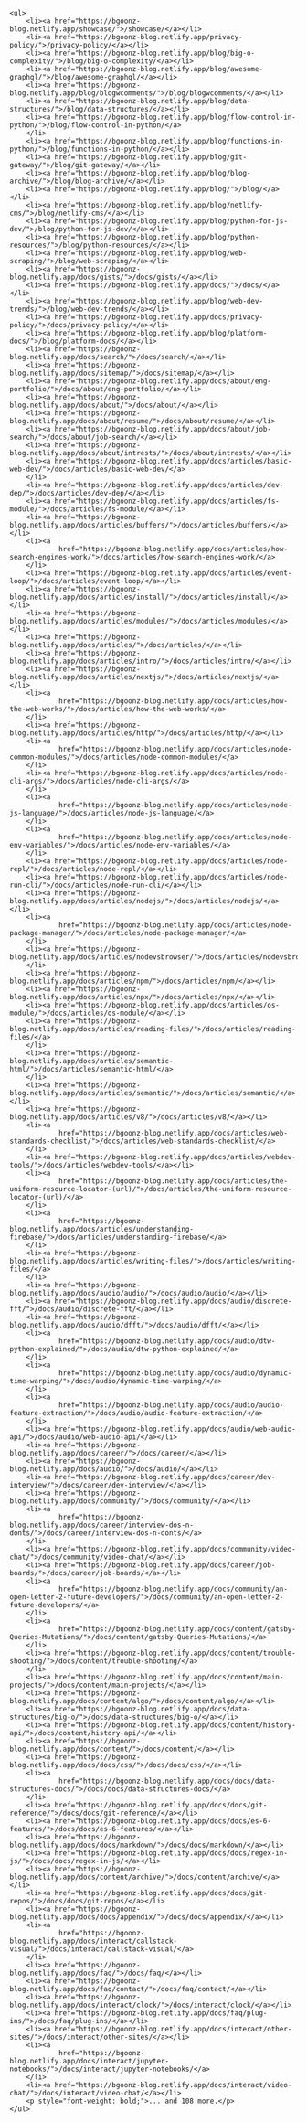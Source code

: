     <ul>
        <li><a href="https://bgoonz-blog.netlify.app/showcase/">/showcase/</a></li>
        <li><a href="https://bgoonz-blog.netlify.app/privacy-policy/">/privacy-policy/</a></li>
        <li><a href="https://bgoonz-blog.netlify.app/blog/big-o-complexity/">/blog/big-o-complexity/</a></li>
        <li><a href="https://bgoonz-blog.netlify.app/blog/awesome-graphql/">/blog/awesome-graphql/</a></li>
        <li><a href="https://bgoonz-blog.netlify.app/blog/blogwcomments/">/blog/blogwcomments/</a></li>
        <li><a href="https://bgoonz-blog.netlify.app/blog/data-structures/">/blog/data-structures/</a></li>
        <li><a href="https://bgoonz-blog.netlify.app/blog/flow-control-in-python/">/blog/flow-control-in-python/</a>
        </li>
        <li><a href="https://bgoonz-blog.netlify.app/blog/functions-in-python/">/blog/functions-in-python/</a></li>
        <li><a href="https://bgoonz-blog.netlify.app/blog/git-gateway/">/blog/git-gateway/</a></li>
        <li><a href="https://bgoonz-blog.netlify.app/blog/blog-archive/">/blog/blog-archive/</a></li>
        <li><a href="https://bgoonz-blog.netlify.app/blog/">/blog/</a></li>
        <li><a href="https://bgoonz-blog.netlify.app/blog/netlify-cms/">/blog/netlify-cms/</a></li>
        <li><a href="https://bgoonz-blog.netlify.app/blog/python-for-js-dev/">/blog/python-for-js-dev/</a></li>
        <li><a href="https://bgoonz-blog.netlify.app/blog/python-resources/">/blog/python-resources/</a></li>
        <li><a href="https://bgoonz-blog.netlify.app/blog/web-scraping/">/blog/web-scraping/</a></li>
        <li><a href="https://bgoonz-blog.netlify.app/docs/gists/">/docs/gists/</a></li>
        <li><a href="https://bgoonz-blog.netlify.app/docs/">/docs/</a></li>
        <li><a href="https://bgoonz-blog.netlify.app/blog/web-dev-trends/">/blog/web-dev-trends/</a></li>
        <li><a href="https://bgoonz-blog.netlify.app/docs/privacy-policy/">/docs/privacy-policy/</a></li>
        <li><a href="https://bgoonz-blog.netlify.app/blog/platform-docs/">/blog/platform-docs/</a></li>
        <li><a href="https://bgoonz-blog.netlify.app/docs/search/">/docs/search/</a></li>
        <li><a href="https://bgoonz-blog.netlify.app/docs/sitemap/">/docs/sitemap/</a></li>
        <li><a href="https://bgoonz-blog.netlify.app/docs/about/eng-portfolio/">/docs/about/eng-portfolio/</a></li>
        <li><a href="https://bgoonz-blog.netlify.app/docs/about/">/docs/about/</a></li>
        <li><a href="https://bgoonz-blog.netlify.app/docs/about/resume/">/docs/about/resume/</a></li>
        <li><a href="https://bgoonz-blog.netlify.app/docs/about/job-search/">/docs/about/job-search/</a></li>
        <li><a href="https://bgoonz-blog.netlify.app/docs/about/intrests/">/docs/about/intrests/</a></li>
        <li><a href="https://bgoonz-blog.netlify.app/docs/articles/basic-web-dev/">/docs/articles/basic-web-dev/</a>
        </li>
        <li><a href="https://bgoonz-blog.netlify.app/docs/articles/dev-dep/">/docs/articles/dev-dep/</a></li>
        <li><a href="https://bgoonz-blog.netlify.app/docs/articles/fs-module/">/docs/articles/fs-module/</a></li>
        <li><a href="https://bgoonz-blog.netlify.app/docs/articles/buffers/">/docs/articles/buffers/</a></li>
        <li><a
                href="https://bgoonz-blog.netlify.app/docs/articles/how-search-engines-work/">/docs/articles/how-search-engines-work/</a>
        </li>
        <li><a href="https://bgoonz-blog.netlify.app/docs/articles/event-loop/">/docs/articles/event-loop/</a></li>
        <li><a href="https://bgoonz-blog.netlify.app/docs/articles/install/">/docs/articles/install/</a></li>
        <li><a href="https://bgoonz-blog.netlify.app/docs/articles/modules/">/docs/articles/modules/</a></li>
        <li><a href="https://bgoonz-blog.netlify.app/docs/articles/">/docs/articles/</a></li>
        <li><a href="https://bgoonz-blog.netlify.app/docs/articles/intro/">/docs/articles/intro/</a></li>
        <li><a href="https://bgoonz-blog.netlify.app/docs/articles/nextjs/">/docs/articles/nextjs/</a></li>
        <li><a
                href="https://bgoonz-blog.netlify.app/docs/articles/how-the-web-works/">/docs/articles/how-the-web-works/</a>
        </li>
        <li><a href="https://bgoonz-blog.netlify.app/docs/articles/http/">/docs/articles/http/</a></li>
        <li><a
                href="https://bgoonz-blog.netlify.app/docs/articles/node-common-modules/">/docs/articles/node-common-modules/</a>
        </li>
        <li><a href="https://bgoonz-blog.netlify.app/docs/articles/node-cli-args/">/docs/articles/node-cli-args/</a>
        </li>
        <li><a
                href="https://bgoonz-blog.netlify.app/docs/articles/node-js-language/">/docs/articles/node-js-language/</a>
        </li>
        <li><a
                href="https://bgoonz-blog.netlify.app/docs/articles/node-env-variables/">/docs/articles/node-env-variables/</a>
        </li>
        <li><a href="https://bgoonz-blog.netlify.app/docs/articles/node-repl/">/docs/articles/node-repl/</a></li>
        <li><a href="https://bgoonz-blog.netlify.app/docs/articles/node-run-cli/">/docs/articles/node-run-cli/</a></li>
        <li><a href="https://bgoonz-blog.netlify.app/docs/articles/nodejs/">/docs/articles/nodejs/</a></li>
        <li><a
                href="https://bgoonz-blog.netlify.app/docs/articles/node-package-manager/">/docs/articles/node-package-manager/</a>
        </li>
        <li><a href="https://bgoonz-blog.netlify.app/docs/articles/nodevsbrowser/">/docs/articles/nodevsbrowser/</a>
        </li>
        <li><a href="https://bgoonz-blog.netlify.app/docs/articles/npm/">/docs/articles/npm/</a></li>
        <li><a href="https://bgoonz-blog.netlify.app/docs/articles/npx/">/docs/articles/npx/</a></li>
        <li><a href="https://bgoonz-blog.netlify.app/docs/articles/os-module/">/docs/articles/os-module/</a></li>
        <li><a href="https://bgoonz-blog.netlify.app/docs/articles/reading-files/">/docs/articles/reading-files/</a>
        </li>
        <li><a href="https://bgoonz-blog.netlify.app/docs/articles/semantic-html/">/docs/articles/semantic-html/</a>
        </li>
        <li><a href="https://bgoonz-blog.netlify.app/docs/articles/semantic/">/docs/articles/semantic/</a></li>
        <li><a href="https://bgoonz-blog.netlify.app/docs/articles/v8/">/docs/articles/v8/</a></li>
        <li><a
                href="https://bgoonz-blog.netlify.app/docs/articles/web-standards-checklist/">/docs/articles/web-standards-checklist/</a>
        </li>
        <li><a href="https://bgoonz-blog.netlify.app/docs/articles/webdev-tools/">/docs/articles/webdev-tools/</a></li>
        <li><a
                href="https://bgoonz-blog.netlify.app/docs/articles/the-uniform-resource-locator-(url)/">/docs/articles/the-uniform-resource-locator-(url)/</a>
        </li>
        <li><a
                href="https://bgoonz-blog.netlify.app/docs/articles/understanding-firebase/">/docs/articles/understanding-firebase/</a>
        </li>
        <li><a href="https://bgoonz-blog.netlify.app/docs/articles/writing-files/">/docs/articles/writing-files/</a>
        </li>
        <li><a href="https://bgoonz-blog.netlify.app/docs/audio/audio/">/docs/audio/audio/</a></li>
        <li><a href="https://bgoonz-blog.netlify.app/docs/audio/discrete-fft/">/docs/audio/discrete-fft/</a></li>
        <li><a href="https://bgoonz-blog.netlify.app/docs/audio/dfft/">/docs/audio/dfft/</a></li>
        <li><a
                href="https://bgoonz-blog.netlify.app/docs/audio/dtw-python-explained/">/docs/audio/dtw-python-explained/</a>
        </li>
        <li><a
                href="https://bgoonz-blog.netlify.app/docs/audio/dynamic-time-warping/">/docs/audio/dynamic-time-warping/</a>
        </li>
        <li><a
                href="https://bgoonz-blog.netlify.app/docs/audio/audio-feature-extraction/">/docs/audio/audio-feature-extraction/</a>
        </li>
        <li><a href="https://bgoonz-blog.netlify.app/docs/audio/web-audio-api/">/docs/audio/web-audio-api/</a></li>
        <li><a href="https://bgoonz-blog.netlify.app/docs/career/">/docs/career/</a></li>
        <li><a href="https://bgoonz-blog.netlify.app/docs/audio/">/docs/audio/</a></li>
        <li><a href="https://bgoonz-blog.netlify.app/docs/career/dev-interview/">/docs/career/dev-interview/</a></li>
        <li><a href="https://bgoonz-blog.netlify.app/docs/community/">/docs/community/</a></li>
        <li><a
                href="https://bgoonz-blog.netlify.app/docs/career/interview-dos-n-donts/">/docs/career/interview-dos-n-donts/</a>
        </li>
        <li><a href="https://bgoonz-blog.netlify.app/docs/community/video-chat/">/docs/community/video-chat/</a></li>
        <li><a href="https://bgoonz-blog.netlify.app/docs/career/job-boards/">/docs/career/job-boards/</a></li>
        <li><a
                href="https://bgoonz-blog.netlify.app/docs/community/an-open-letter-2-future-developers/">/docs/community/an-open-letter-2-future-developers/</a>
        </li>
        <li><a
                href="https://bgoonz-blog.netlify.app/docs/content/gatsby-Queries-Mutations/">/docs/content/gatsby-Queries-Mutations/</a>
        </li>
        <li><a href="https://bgoonz-blog.netlify.app/docs/content/trouble-shooting/">/docs/content/trouble-shooting/</a>
        </li>
        <li><a href="https://bgoonz-blog.netlify.app/docs/content/main-projects/">/docs/content/main-projects/</a></li>
        <li><a href="https://bgoonz-blog.netlify.app/docs/content/algo/">/docs/content/algo/</a></li>
        <li><a href="https://bgoonz-blog.netlify.app/docs/data-structures/big-o/">/docs/data-structures/big-o/</a></li>
        <li><a href="https://bgoonz-blog.netlify.app/docs/content/history-api/">/docs/content/history-api/</a></li>
        <li><a href="https://bgoonz-blog.netlify.app/docs/content/">/docs/content/</a></li>
        <li><a href="https://bgoonz-blog.netlify.app/docs/docs/css/">/docs/docs/css/</a></li>
        <li><a
                href="https://bgoonz-blog.netlify.app/docs/docs/data-structures-docs/">/docs/docs/data-structures-docs/</a>
        </li>
        <li><a href="https://bgoonz-blog.netlify.app/docs/docs/git-reference/">/docs/docs/git-reference/</a></li>
        <li><a href="https://bgoonz-blog.netlify.app/docs/docs/es-6-features/">/docs/docs/es-6-features/</a></li>
        <li><a href="https://bgoonz-blog.netlify.app/docs/docs/markdown/">/docs/docs/markdown/</a></li>
        <li><a href="https://bgoonz-blog.netlify.app/docs/docs/regex-in-js/">/docs/docs/regex-in-js/</a></li>
        <li><a href="https://bgoonz-blog.netlify.app/docs/content/archive/">/docs/content/archive/</a></li>
        <li><a href="https://bgoonz-blog.netlify.app/docs/docs/git-repos/">/docs/docs/git-repos/</a></li>
        <li><a href="https://bgoonz-blog.netlify.app/docs/docs/appendix/">/docs/docs/appendix/</a></li>
        <li><a
                href="https://bgoonz-blog.netlify.app/docs/interact/callstack-visual/">/docs/interact/callstack-visual/</a>
        </li>
        <li><a href="https://bgoonz-blog.netlify.app/docs/faq/">/docs/faq/</a></li>
        <li><a href="https://bgoonz-blog.netlify.app/docs/faq/contact/">/docs/faq/contact/</a></li>
        <li><a href="https://bgoonz-blog.netlify.app/docs/interact/clock/">/docs/interact/clock/</a></li>
        <li><a href="https://bgoonz-blog.netlify.app/docs/faq/plug-ins/">/docs/faq/plug-ins/</a></li>
        <li><a href="https://bgoonz-blog.netlify.app/docs/interact/other-sites/">/docs/interact/other-sites/</a></li>
        <li><a
                href="https://bgoonz-blog.netlify.app/docs/interact/jupyter-notebooks/">/docs/interact/jupyter-notebooks/</a>
        </li>
        <li><a href="https://bgoonz-blog.netlify.app/docs/interact/video-chat/">/docs/interact/video-chat/</a></li>
        <p style="font-weight: bold;">... and 108 more.</p>
    </ul>
